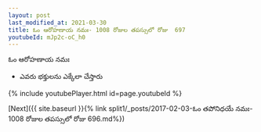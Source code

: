 ```yaml
---
layout: post
last_modified_at: 2021-03-30
title: ఓం ఆరోహణాయ నమః- 1008 రోజుల తపస్సులో రోజు  697
youtubeId: mJp2c-oC_h0
---
```

 
 
 ఓం ఆరోహణాయ నమః  
 
 -  ఎవరు భక్తులను ఎక్కేలా చేస్తారు 
 
  
 
  
 
 
 
 
 
 


{% include youtubePlayer.html id=page.youtubeId %}
 
[Next]({{ site.baseurl }}{% link  split1/_posts/2017-02-03-ఓం తపోనిధయే నమః- 1008 రోజుల తపస్సులో రోజు  696.md%})
 
